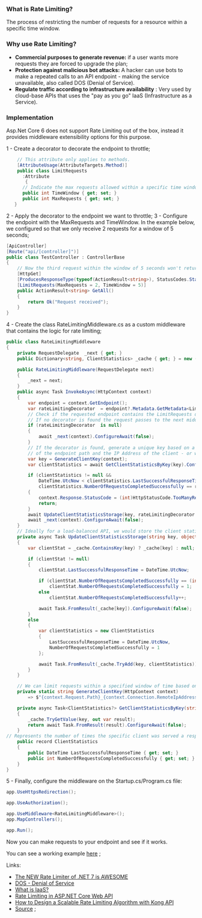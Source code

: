 ### What is Rate Limiting?

The process of restricting the number of requests for a resource within a specific time
window.

### Why use Rate Limiting?

- **Commercial purposes to generate revenue:** if a user wants more requests they are
  forced to upgrade the plan;
- **Protection against malicious bot attacks:** A hacker can use bots to make a repeated
  calls to an API endpoint -
  making the service unavailable, also called DOS (Denial of Service).
- **Regulate traffic according to infrastructure availability** :  Very used by cloud-base
  APIs that uses the "pay as
  you go" IaaS (Infrastructure as a Service).

### Implementation

Asp.Net Core 6 does not support Rate Limiting out of the box, instead it provides
middleware extensibility options for
this purpose.

1 - Create a decorator to decorate the endpoint to throttle;

```cs
    // This attribute only applies to methods.
    [AttributeUsage(AttributeTargets.Method)]
    public class LimitRequests
      :Attribute
	   {
      // Indicate the max requests allowed within a specific time window
      public int TimeWindow { get; set; }
      public int MaxRequests { get; set; }
   }
```

2 - Apply the decorator to the endpoint we want to throttle;
3 - Configure the endpoint with the MaxRequests and TimeWindow. In the example below, we
configured so that we only
receive 2 requests for a window of 5 seconds;

```cs
[ApiController]
[Route("api/[controller]")]
public class TestController : ControllerBase
{
	// Now the third request within the window of 5 seconds won't return a successful response
    [HttpGet]
    [ProducesResponseType(typeof(ActionResult<string>), StatusCodes.Status200OK)]
    [LimitRequests(MaxRequests = 2, TimeWindow = 5)]
    public ActionResult<string> GetAll()
    {
        return Ok("Request received");
    }
}
```

4 - Create the class RateLimitingMiddleware.cs as a custom middleware that contains the
logic for rate limiting;

```cs
public class RateLimitingMiddleware
{
    private RequestDelegate  _next { get; }
    public Dictionary<string, ClientStatistics> _cache { get; } = new ();

    public RateLimitingMiddleware(RequestDelegate next)
    {
        _next = next;
    }
    public async Task InvokeAsync(HttpContext context)
    {
        var endpoint = context.GetEndpoint();
        var rateLimitingDecorator  = endpoint?.Metadata.GetMetadata<LimitRequests>();
        // Check if the requested endpoint contains the LimitRequests decorator.
        // If no decorator is found the request passes to the next middleware
        if (rateLimitingDecorator  is null)
        {
            await _next(context).ConfigureAwait(false);
        }
        // If the decorator is found, generate a unique key based on a combination
        // of the endpoint path and the IP Address of the client - or wahatver you like.
        var key = GenerateClientKey(context);
        var clientStatistics = await GetClientStatisticsByKey(key).ConfigureAwait(false);

        if (clientStatistics != null &&
            DateTime.UtcNow < clientStatistics.LastSuccessfulResponseTime.AddSeconds(rateLimitingDecorator !.TimeWindow) &&
            clientStatistics.NumberOfRequestsCompletedSuccessfully == rateLimitingDecorator .MaxRequests)
        {
            context.Response.StatusCode = (int)HttpStatusCode.TooManyRequests;
            return;
        }
        await UpdateClientStatisticsStorage(key, rateLimitingDecorator !.MaxRequests).ConfigureAwait(false);
        await _next(context).ConfigureAwait(false);
    }
    // Ideally for a load-balanced API, we would store the client statistics data in a distributed cache like Redis and Memcached.
    private async Task UpdateClientStatisticsStorage(string key, object maxRequests)
    {
        var clientStat = _cache.ContainsKey(key) ? _cache[key] : null;

        if (clientStat != null)
        {
            clientStat.LastSuccessfulResponseTime = DateTime.UtcNow;

            if (clientStat.NumberOfRequestsCompletedSuccessfully == (int) maxRequests)
                clientStat.NumberOfRequestsCompletedSuccessfully = 1;
            else
                clientStat.NumberOfRequestsCompletedSuccessfully++;

            await Task.FromResult(_cache[key]).ConfigureAwait(false);
        }
        else
        {
            var clientStatistics = new ClientStatistics
            {
                LastSuccessfulResponseTime = DateTime.UtcNow,
                NumberOfRequestsCompletedSuccessfully = 1
            };

            await Task.FromResult(_cache.TryAdd(key, clientStatistics)).ConfigureAwait(false);
        }
    }

    // We can limit requests within a specified window of time based on the IP address, user id, or a client key.
    private static string GenerateClientKey(HttpContext context)
        => $"{context.Request.Path}_{context.Connection.RemoteIpAddress}";

    private async Task<ClientStatistics?> GetClientStatisticsByKey(string key)
    {
        _cache.TryGetValue(key, out var result);
        return await Task.FromResult(result).ConfigureAwait(false);
    }
// Represents the number of times the specific client was served a response and the time of the last successful response.
    public record ClientStatistics
    {
        public DateTime LastSuccessfulResponseTime { get; set; }
        public int NumberOfRequestsCompletedSuccessfully { get; set; }
    }
}
```

5 - Finally, configure the middleware on the Startup.cs/Program.cs file:

```cs
app.UseHttpsRedirection();

app.UseAuthorization();

app.UseMiddleware<RateLimitingMiddleware>();
app.MapControllers();

app.Run();
```

Now you can make requests to your endpoint and see if it works.

You can see a working
example [here](https://github.com/edward-teixeira/asp-net-core-samples/tree/master/src/RateLimiting)
;

Links:

- [The NEW Rate Limiter of .NET 7 is AWESOME](http://obsidian.md)
- [DOS - Denial of Service](https://en.wikipedia.org/wiki/Denial-of-service_attack)
- [What is IaaS?](https://azure.microsoft.com/en-us/overview/what-is-iaas)
- [Rate Limiting in ASP.NET Core Web API](https://code-maze.com/aspnetcore-web-api-rate-limiting/)
- [How to Design a Scalable Rate Limiting Algorithm with Kong API](https://konghq.com/blog/how-to-design-a-scalable-rate-limiting-algorithm)
- [Source](https://github.com/edward-teixeira/asp-net-core-samples/tree/master/src/RateLimiting)
  ;

